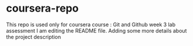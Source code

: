 # coursera-repo
This repo is used only for coursera course : Git and Github week 3 lab assessment
I am editing the README file. Adding some more details about the project description
